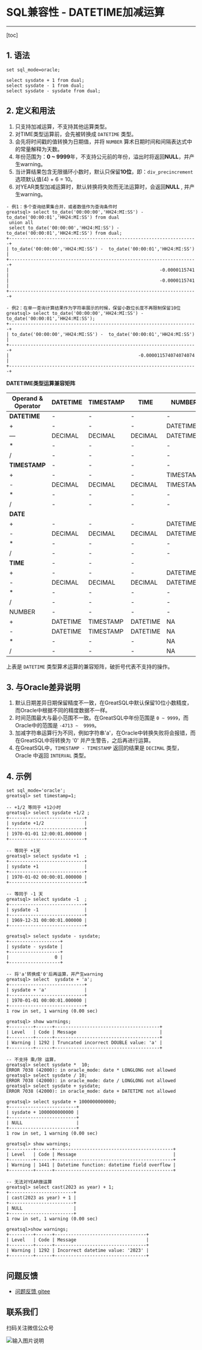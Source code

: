# SQL兼容性 - DATETIME加减运算
---

[toc]

## 1. 语法
```
set sql_mode=oracle;

select sysdate + 1 from dual;
select sysdate - 1 from dual;
select sysdate - sysdate from dual;
```
## 2. 定义和用法

1. 只支持加减运算，不支持其他运算类型。
2. 对TIME类型运算前，会先被转换成 `DATETIME` 类型。
3. 会先将时间戳的值转换为日期值，并将 `NUMBER` 算术日期时间和间隔表达式中的常量解释为天数。
4. 年份范围为：**0 ~ 9999**年，不支持公元前的年份，溢出时将返回**NULL**，并产生warning。
5. 当计算结果包含无限循环小数时，默认只保留**10位**，即：`div_precincrement` 选项默认值(4) + 6 = 10。
6. 对YEAR类型加减运算时，默认转换将失败而无法运算时，会返回**NULL** , 并产生warning。

```
- 例1：多个查询结果集合并，或者数值作为查询条件时
greatsql> select to_date('00:00:00','HH24:MI:SS') -  to_date('00:00:01','HH24:MI:SS') from dual
 union all
 select to_date('00:00:00','HH24:MI:SS') -  to_date('00:00:01','HH24:MI:SS') from dual;
+----------------------------------------------------------------------+
| to_date('00:00:00','HH24:MI:SS') -  to_date('00:00:01','HH24:MI:SS') |
+----------------------------------------------------------------------+
|                                                        -0.0000115741 |
|                                                        -0.0000115741 |
+----------------------------------------------------------------------+

- 例2：在单一查询计算结果作为字符串展示的时候，保留小数位长度不再限制保留10位
greatsql> select to_date('00:00:00','HH24:MI:SS') -  to_date('00:00:01','HH24:MI:SS');
+----------------------------------------------------------------------+
| to_date('00:00:00','HH24:MI:SS') -  to_date('00:00:01','HH24:MI:SS') |
+----------------------------------------------------------------------+
|                                                -0.000011574074074074 |
+----------------------------------------------------------------------+
```

**DATETIME类型运算兼容矩阵**

Operand & Operator|DATETIME| TIMESTAMP|TIME|NUMBER
--| -- | -- | -- | --
| **DATETIME**| - | - | -   | -
|+ | - |  - | - |DATETIME
|— | DECIMAL | DECIMAL | DECIMAL | DATETIME
|* | - | - | - | -
|/ | - | - | - | -
|**TIMESTAMP** | -  | -|- | -
|+ | - |- | -|TIMESTAMP|
|- | DECIMAL | DECIMAL |DECIMAL| TIMESTAMP
|* | - | - | - | - | -
|/ | - | - | - | - | -
|**DATE**| | | |
|+| - | - | - |DATETIME |
|-| DECIMAL | DECIMAL| DECIMAL| DATETIME
|*| - | - | - | -|
|/| -| - | -| -|
|**TIME** | - | - | -
|+| - |  - | - | DATETIME
|-| DECIMAL | DECIMAL | DECIMAL |DATETIME
|*| - | - |  - | -
|/| - | - | - | -
|NUMBER | - | - |-| -
|+ | DATETIME | TIMESTAMP| DATETIME|NA
|- | DATETIME | TIMESTAMP| DATETIME|NA
|*| - | - | -|NA
|/| - | - | -|NA

上表是 `DATETIME` 类型算术运算的兼容矩阵，破折号代表不支持的操作。

## 3. 与Oracle差异说明
1. 默认日期差异日期保留精度不一致，在GreatSQL中默认保留10位小数精度，而Oracle中根据不同的精度数据不一样。
2. 时间范围最大与最小范围不一致。在GreatSQL中年份范围是 `0 ~ 9999`，而Oracle中的范围是 `-4713 ~  9999`。
3. 加减字符串运算行为不同，例如字符串'a'，在Oracle中转换失败将会报错，而在GreatSQL中将转换为 '0' 并产生警告，之后再进行运算。
4. 在GreatSQL中，`TIMESTAMP - TIMESTAMP` 返回的结果是 `DECIMAL` 类型， Oracle 中返回 `INTERVAL` 类型。

## 4. 示例

```
set sql_mode='oracle';
greatsql> set timestamp=1;

-- +1/2 等同于 +12小时
greatsql> select sysdate +1/2 ;
+----------------------------+
| sysdate +1/2               |
+----------------------------+
| 1970-01-01 12:00:01.000000 |
+----------------------------+

-- 等同于 +1天
greatsql> select sysdate +1  ;
+----------------------------+
| sysdate +1                 |
+----------------------------+
| 1970-01-02 00:00:01.000000 |
+----------------------------+

-- 等同于 -1 天
greatsql> select sysdate -1  ;
+----------------------------+
| sysdate -1                 |
+----------------------------+
| 1969-12-31 00:00:01.000000 |
+----------------------------+

greatsql> select sysdate - sysdate;
+-------------------+
| sysdate - sysdate |
+-------------------+
|                 0 |
+-------------------+

-- 将'a'转换成'0'后再运算，并产生warning
greatsql> select  sysdate + 'a';
+----------------------------+
| sysdate + 'a'              |
+----------------------------+
| 1970-01-01 00:00:01.000000 |
+----------------------------+
1 row in set, 1 warning (0.00 sec)

greatsql> show warnings;
+---------+------+---------------------------------------+
| Level   | Code | Message                               |
+---------+------+---------------------------------------+
| Warning | 1292 | Truncated incorrect DOUBLE value: 'a' |
+---------+------+---------------------------------------+

-- 不支持 乘/除 运算，
greatsql> select sysdate *  10;
ERROR 7038 (42000): in oracle_mode: date * LONGLONG not allowed
greatsql> select sysdate / 10;
ERROR 7038 (42000): in oracle_mode: date / LONGLONG not allowed
greatsql> select sysdate + sysdate;
ERROR 7038 (42000): in oracle_mode: date + DATETIME not allowed

greatsql> select sysdate + 1000000000000;
+-------------------------+
| sysdate + 1000000000000 |
+-------------------------+
| NULL                    |
+-------------------------+
1 row in set, 1 warning (0.00 sec)

greatsql> show warnings;
+---------+------+--------------------------------------------+
| Level   | Code | Message                                    |
+---------+------+--------------------------------------------+
| Warning | 1441 | Datetime function: datetime field overflow |
+---------+------+--------------------------------------------+

-- 无法对YEAR做运算
greatsql> select cast(2023 as year) + 1;
+------------------------+
| cast(2023 as year) + 1 |
+------------------------+
| NULL                   |
+------------------------+
1 row in set, 1 warning (0.00 sec)

greatsql>show warnings;
+---------+------+----------------------------------+
| Level   | Code | Message                          |
+---------+------+----------------------------------+
| Warning | 1292 | Incorrect datetime value: '2023' |
+---------+------+----------------------------------+
```

**问题反馈**
---
- [问题反馈 gitee](https://gitee.com/GreatSQL/GreatSQL-Manual/issues)


**联系我们**
---

扫码关注微信公众号

![输入图片说明](https://images.gitee.com/uploads/images/2021/0802/141935_2ea2c196_8779455.jpeg "greatsql社区-wx-qrcode-0.5m.jpg")
